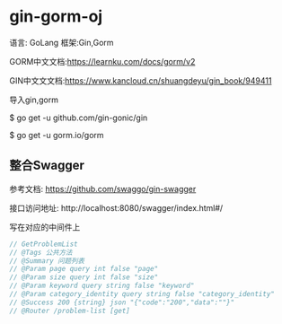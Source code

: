 # gin-gorm-oj

语言: GoLang 框架:Gin,Gorm

GORM中文文档:https://learnku.com/docs/gorm/v2

GIN中文文文档:https://www.kancloud.cn/shuangdeyu/gin_book/949411

导入gin,gorm

$ go get -u github.com/gin-gonic/gin

$ go get -u gorm.io/gorm

## 整合Swagger
参考文档: https://github.com/swaggo/gin-swagger

接口访问地址: http://localhost:8080/swagger/index.html#/

写在对应的中间件上

```go
// GetProblemList
// @Tags 公共方法
// @Summary 问题列表
// @Param page query int false "page"
// @Param size query int false "size"
// @Param keyword query string false "keyword"
// @Param category_identity query string false "category_identity"
// @Success 200 {string} json "{"code":"200","data":""}"
// @Router /problem-list [get]